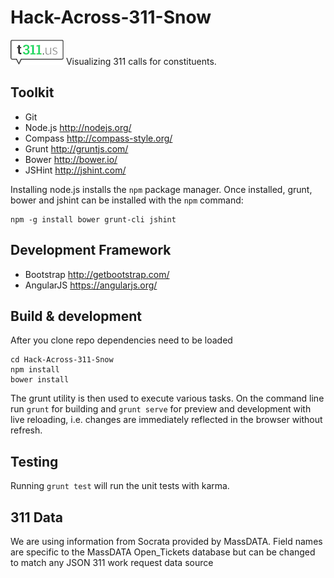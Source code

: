 # Hack-Across-311-Snow
![](https://raw.githubusercontent.com/cityofsomerville/Hack-Across-311-Snow/master/app/images/tellus-logo-sm.gif)
Visualizing 311 calls for constituents.

## Toolkit
* Git
* Node.js http://nodejs.org/
* Compass http://compass-style.org/
* Grunt http://gruntjs.com/
* Bower http://bower.io/
* JSHint http://jshint.com/

Installing node.js installs the `npm` package manager. Once installed, grunt, bower and jshint can be installed with the `npm` command:

    npm -g install bower grunt-cli jshint

## Development Framework
* Bootstrap http://getbootstrap.com/
* AngularJS https://angularjs.org/


## Build & development
After you clone repo dependencies need to be loaded

    cd Hack-Across-311-Snow
    npm install
    bower install

The grunt utility is then used to execute various tasks. On the command line run `grunt` for building and `grunt serve` for preview and development with live reloading, i.e. changes are immediately reflected in the browser without refresh.

## Testing

Running `grunt test` will run the unit tests with karma.

## 311 Data
  We are using information from Socrata provided by MassDATA. Field names are specific to the MassDATA Open_Tickets database but can be changed to match any JSON 311 work request data source
